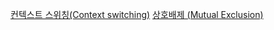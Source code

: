 
[컨텍스트 스위칭(Context switching)](CS/Process/Context_switching)
[상호배제 (Mutual Exclusion)](CS/Process/Process_Mutual_Exclusion)
